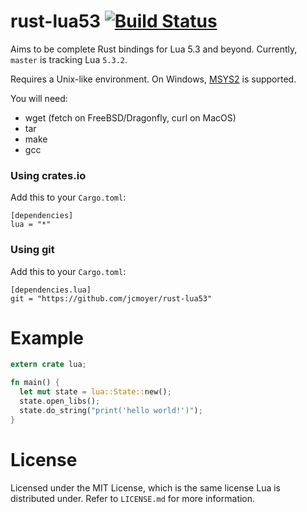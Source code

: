 # rust-lua53 [![Build Status](https://travis-ci.org/jcmoyer/rust-lua53.svg?branch=master)](https://travis-ci.org/jcmoyer/rust-lua53)
Aims to be complete Rust bindings for Lua 5.3 and beyond. Currently, `master`
is tracking Lua `5.3.2`.

Requires a Unix-like environment. On Windows, [MSYS2](https://msys2.github.io/)
is supported.

You will need:
- wget (fetch on FreeBSD/Dragonfly, curl on MacOS)
- tar
- make
- gcc

### Using crates.io

Add this to your `Cargo.toml`:

```
[dependencies]
lua = "*"
```

### Using git

Add this to your `Cargo.toml`:

```
[dependencies.lua]
git = "https://github.com/jcmoyer/rust-lua53"
```

# Example

```rust
extern crate lua;

fn main() {
  let mut state = lua::State::new();
  state.open_libs();
  state.do_string("print('hello world!')");
}
```

# License
Licensed under the MIT License, which is the same license Lua is distributed
under. Refer to `LICENSE.md` for more information.
